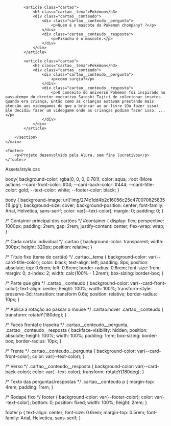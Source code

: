 <!DOCTYPE html>
<html lang="pt-br">
<head>
    <meta charset="UTF-8">
    <meta name="viewport" content="width=device-width, initial-scale=1.0">
    <link rel="stylesheet" href="assets/style.css"> 
    <title>Flashcard</title>
</head>
<body>
    <main>
        <section id="container">

            <article class="cartao">
                <h3 class="cartao__tema">Pokémon</h3>
                <div class="cartao__conteudo">
                    <div class="cartao__conteudo__pergunta">
                        <p>Quem é o mascote da Pokemon chompany? ?</p>
                    </div>
                    <div class="cartao__conteudo__resposta">
                        <p>Pikachu é o mascote.</p>
                    </div>
                </div>
            </article>

            <article class="cartao">
                <h3 class="cartao__tema">Pokémon</h3>
                <div class="cartao__conteudo">
                    <div class="cartao__conteudo__pergunta">
                        <p>como surgiu?</p>
                    </div>
                    <div class="cartao__conteudo__resposta">
                        <p>O conceito do universo Pokémon foi inspirado no passatempo do diretor executivo Satoshi Tajiri de colecionar insetos quando era criança, Então como as crianças estavam prestando mais atencão aos videogames do que a brincar ao ar livre (Ou fazer isso) Ele decidiu fazer um videogame onde as crianças podiam fazer isso, ...</p> 
                    </div>
                </div>
            </article>

        </section>
    </main>

    <footer>
        <p>Projeto desenvolvido pela Alura, sem fins lucrativos</p>
    </footer>
</body>
</html>
        Assets/style.css

body{
    background-color: rgba(0, 0, 0, 0.781);
    color: aqua;
:root {More actions
    --card-front-color: #04;
    --card-back-color: #444;
    --card-title-color: gold;
    --text-color: white;
    --footer-color: black;
}

body {
    background-image: url('img/274c1dd4b2c16056c25c470070625835 (1).jpg');
    background-size: cover;
    background-position: center;
    font-family: Arial, Helvetica, sans-serif;
    color: var(--text-color);
    margin: 0;
    padding: 0;
}

/* Container principal dos cartões */
#container {
    display: flex;
    perspective: 1000px;
    padding: 2rem;
    gap: 2rem;
    justify-content: center;
    flex-wrap: wrap;
}

/* Cada cartão individual */
.cartao {
    background-color: transparent;
    width: 300px;
    height: 320px;
    position: relative;
}

/* Título fixo (tema do cartão) */
.cartao__tema {
    background-color: var(--card-title-color);
    color: black;
    text-align: left;
    padding: 8px;
    position: absolute;
    top: 0.6rem;
    left: 0.6rem;
    border-radius: 0.6rem;
    font-size: 1rem;
    margin: 0;
    z-index: 2;
    width: calc(100% - 1.2rem);
    box-sizing: border-box;
}

/* Parte que gira */
.cartao__conteudo {
    background-color: var(--card-front-color);
    text-align: center;
    height: 100%;
    width: 100%;
    transform-style: preserve-3d;
    transition: transform 0.6s;
    position: relative;
    border-radius: 10px;
}

/* Aplica a rotação ao passar o mouse */
.cartao:hover .cartao__conteudo {
    transform: rotateY(180deg);
}

/* Faces frontal e traseira */
.cartao__conteudo__pergunta,
.cartao__conteudo__resposta {
    backface-visibility: hidden;
    position: absolute;
    height: 100%;
    width: 100%;
    padding: 1rem;
    box-sizing: border-box;
    border-radius: 10px;
}

/* Frente */
.cartao__conteudo__pergunta {
    background-color: var(--card-front-color);
    color: var(--text-color);
}

/* Verso */
.cartao__conteudo__resposta {
    background-color: var(--card-back-color);
    color: var(--text-color);
    transform: rotateY(180deg);
}

/* Texto das perguntas/respostas */
.cartao__conteudo p {
    margin-top: 4rem;
    padding: 1rem;
}

/* Rodapé fixo */
footer {
    background-color: var(--footer-color);
    color: var(--text-color);
    bottom: 0;
    position: fixed;
    width: 100%;
    height: 2rem;
}

footer p {
    text-align: center;
    font-size: 0.6rem;
    margin-top: 0.5rem;
    font-family: Arial, Helvetica, sans-serif;
}
